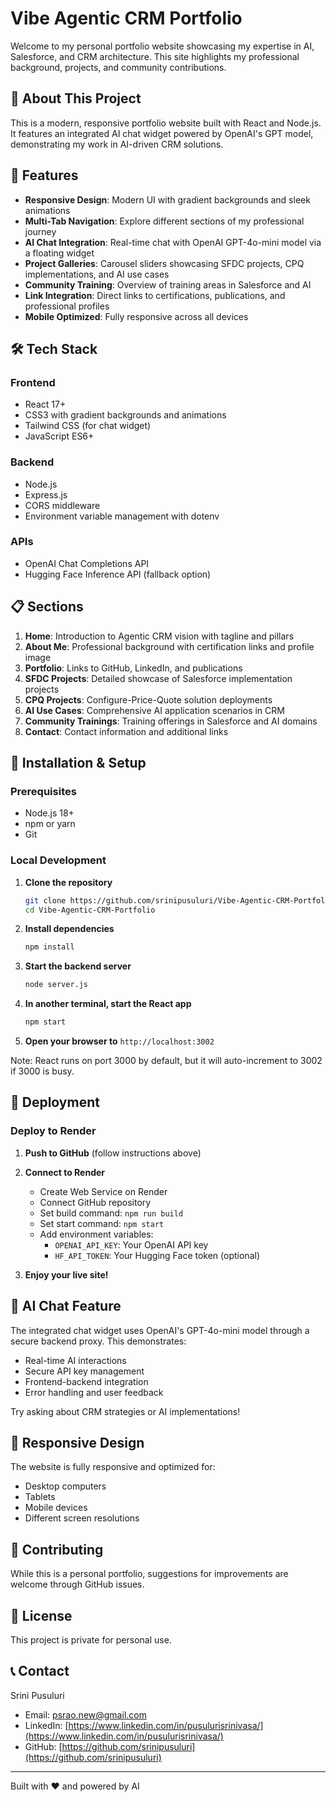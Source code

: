 # Vibe Agentic CRM Portfolio

Welcome to my personal portfolio website showcasing my expertise in AI, Salesforce, and CRM architecture. This site highlights my professional background, projects, and community contributions.

## 🌟 About This Project

This is a modern, responsive portfolio website built with React and Node.js. It features an integrated AI chat widget powered by OpenAI's GPT model, demonstrating my work in AI-driven CRM solutions.

## 🚀 Features

- **Responsive Design**: Modern UI with gradient backgrounds and sleek animations
- **Multi-Tab Navigation**: Explore different sections of my professional journey
- **AI Chat Integration**: Real-time chat with OpenAI GPT-4o-mini model via a floating widget
- **Project Galleries**: Carousel sliders showcasing SFDC projects, CPQ implementations, and AI use cases
- **Community Training**: Overview of training areas in Salesforce and AI
- **Link Integration**: Direct links to certifications, publications, and professional profiles
- **Mobile Optimized**: Fully responsive across all devices

## 🛠️ Tech Stack

### Frontend
- React 17+
- CSS3 with gradient backgrounds and animations
- Tailwind CSS (for chat widget)
- JavaScript ES6+

### Backend
- Node.js
- Express.js
- CORS middleware
- Environment variable management with dotenv

### APIs
- OpenAI Chat Completions API
- Hugging Face Inference API (fallback option)

## 📋 Sections

1. **Home**: Introduction to Agentic CRM vision with tagline and pillars
2. **About Me**: Professional background with certification links and profile image
3. **Portfolio**: Links to GitHub, LinkedIn, and publications
4. **SFDC Projects**: Detailed showcase of Salesforce implementation projects
5. **CPQ Projects**: Configure-Price-Quote solution deployments
6. **AI Use Cases**: Comprehensive AI application scenarios in CRM
7. **Community Trainings**: Training offerings in Salesforce and AI domains
8. **Contact**: Contact information and additional links

## 🔧 Installation & Setup

### Prerequisites
- Node.js 18+
- npm or yarn
- Git

### Local Development

1. **Clone the repository**
   ```bash
   git clone https://github.com/srinipusuluri/Vibe-Agentic-CRM-Portfolio.git
   cd Vibe-Agentic-CRM-Portfolio
   ```

2. **Install dependencies**
   ```bash
   npm install
   ```

3. **Start the backend server**
   ```bash
   node server.js
   ```

4. **In another terminal, start the React app**
   ```bash
   npm start
   ```

5. **Open your browser to** `http://localhost:3002`

Note: React runs on port 3000 by default, but it will auto-increment to 3002 if 3000 is busy.

## 🚀 Deployment

### Deploy to Render

1. **Push to GitHub** (follow instructions above)

2. **Connect to Render**
   - Create Web Service on Render
   - Connect GitHub repository
   - Set build command: `npm run build`
   - Set start command: `npm start`
   - Add environment variables:
     - `OPENAI_API_KEY`: Your OpenAI API key
     - `HF_API_TOKEN`: Your Hugging Face token (optional)

3. **Enjoy your live site!**

## 🤖 AI Chat Feature

The integrated chat widget uses OpenAI's GPT-4o-mini model through a secure backend proxy. This demonstrates:

- Real-time AI interactions
- Secure API key management
- Frontend-backend integration
- Error handling and user feedback

Try asking about CRM strategies or AI implementations!

## 📱 Responsive Design

The website is fully responsive and optimized for:
- Desktop computers
- Tablets
- Mobile devices
- Different screen resolutions

## 🤝 Contributing

While this is a personal portfolio, suggestions for improvements are welcome through GitHub issues.

## 📄 License

This project is private for personal use.

## 📞 Contact

Srini Pusuluri
- Email: psrao.new@gmail.com
- LinkedIn: [https://www.linkedin.com/in/pusulurisrinivasa/](https://www.linkedin.com/in/pusulurisrinivasa/)
- GitHub: [https://github.com/srinipusuluri](https://github.com/srinipusuluri)

---

Built with ❤️ and powered by AI
